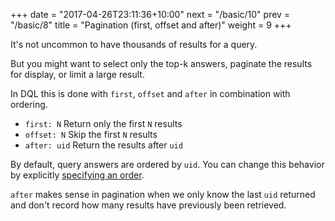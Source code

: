 +++
date = "2017-04-26T23:11:36+10:00"
next = "/basic/10"
prev = "/basic/8"
title = "Pagination (first, offset and after)"
weight = 9
+++

It's not uncommon to have thousands of results for a query.

But you might want to select only the top-k answers, paginate the
results for display, or limit a large result.

In DQL this is done with `first`, `offset` and `after` in
combination with ordering.


* `first: N` Return only the first `N` results
* `offset: N` Skip the first `N` results
* `after: uid` Return the results after `uid`


By default, query answers are ordered by `uid`. You can change this behavior by
explicitly [specifying an order](/basic/8).

`after` makes sense in pagination when we only know the last `uid` returned and
don't record how many results have previously been retrieved.
